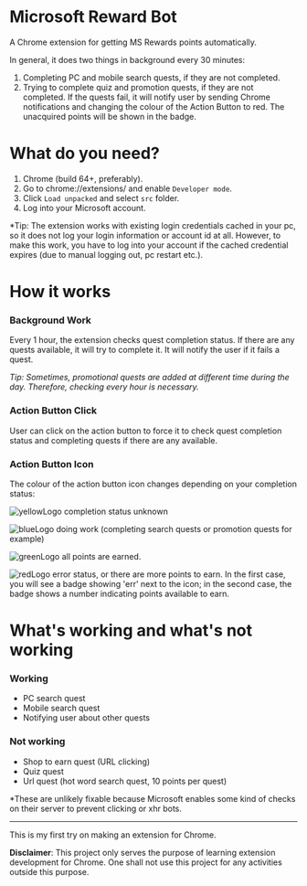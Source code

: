 # Microsoft Reward Bot
A Chrome extension for getting MS Rewards points automatically. 

In general, it does two things in background every 30 minutes:

1. Completing PC and mobile search quests, if they are not completed.
2. Trying to complete quiz and promotion quests, if they are not completed. If the quests fail, it will notify user by sending Chrome notifications and changing the colour of the Action Button to red. The unacquired points will be shown in the badge.


# What do you need?

1. Chrome (build 64+, preferably).
2. Go to chrome://extensions/ and enable `Developer mode`.
3. Click `Load unpacked` and select `src` folder.
4. Log into your Microsoft account. 

*Tip: The extension works with existing login credentials cached in your pc, so it does not log your login information or account id at all. However, to make this work, you have to log into your account if the cached credential expires (due to manual logging out, pc restart etc.).


# How it works

### Background Work

Every 1 hour, the extension checks quest completion status. If there are any quests available, it will try to complete it. It will notify the user if it fails a quest.

*Tip: Sometimes, promotional quests are added at different time during the day. Therefore, checking every hour is necessary.*

### Action Button Click

User can click on the action button to force it to check quest completion status and completing quests if there are any available.

### Action Button Icon

The colour of the action button icon changes depending on your completion status:

![yellowLogo](https://github.com/tmxkn1/Microsoft-Reward-Chrome-Ext/blob/master/src/img/bingRwLogo@1x.png?raw=true) completion status unknown

![blueLogo](https://github.com/tmxkn1/Microsoft-Reward-Chrome-Ext/blob/master/src/img/busy.png?raw=true) doing work (completing search quests or promotion quests for example)

![greenLogo](https://github.com/tmxkn1/Microsoft-Reward-Chrome-Ext/blob/master/src/img/done.png?raw=true) all points are earned.

![redLogo](https://github.com/tmxkn1/Microsoft-Reward-Chrome-Ext/blob/master/src/img/warning.png?raw=true) error status, or there are more points to earn. In the first case, you will see a badge showing 'err' next to the icon; in the second case, the badge shows a number indicating points available to earn.

# What's working and what's not working

### Working

- PC search quest
- Mobile search quest
- Notifying user about other quests

### Not working

- Shop to earn quest (URL clicking)
- Quiz quest
- Url quest (hot word search quest, 10 points per quest)

*These are unlikely fixable because Microsoft enables some kind of checks on their server to prevent clicking or xhr bots.

---

This is my first try on making an extension for Chrome. 

**Disclaimer**: This project only serves the purpose of learning extension development for Chrome. One shall not use this project for any activities outside this purpose.
